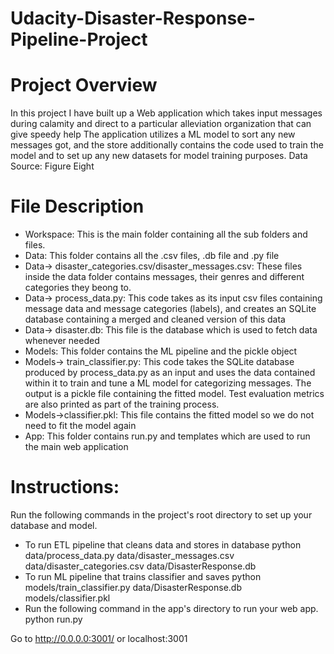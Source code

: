 # Udacity-Disaster-Response-Pipeline-Project
# Project Overview
In this project I have built up a Web application which takes input messages during calamity and direct to a particular alleviation organization that can give speedy help
The application utilizes a ML model to sort any new messages got, and the store additionally contains the code used to train the model and to set up any new datasets for model training purposes.
Data Source: Figure Eight

# File Description
- Workspace: This is the main folder containing all the sub folders and files.
- Data: This folder contains all the .csv files, .db file and .py file
- Data-> disaster_categories.csv/disaster_messages.csv: These files inside the data folder contains messages, their genres and different categories they beong to.
- Data-> process_data.py: This code takes as its input csv files containing message data and message categories (labels), and creates an SQLite database containing a merged and cleaned version of this data
- Data-> disaster.db: This file is the database which is used to fetch data whenever needed
- Models: This folder contains the ML pipeline and the pickle object
- Models-> train_classifier.py: This code takes the SQLite database produced by process_data.py as an input and uses the data contained within it to train and tune a ML model for categorizing messages. The output is a pickle file containing the fitted model. Test evaluation metrics are also printed as part of the training process.
- Models->classifier.pkl: This file contains the fitted model so we do not need to fit the model again
- App: This folder contains run.py and templates which are used to run the main web application
# Instructions:
Run the following commands in the project's root directory to set up your database and model.

- To run ETL pipeline that cleans data and stores in database python data/process_data.py data/disaster_messages.csv data/disaster_categories.csv data/DisasterResponse.db
- To run ML pipeline that trains classifier and saves python models/train_classifier.py data/DisasterResponse.db models/classifier.pkl
- Run the following command in the app's directory to run your web app. python run.py

Go to http://0.0.0.0:3001/ or localhost:3001

